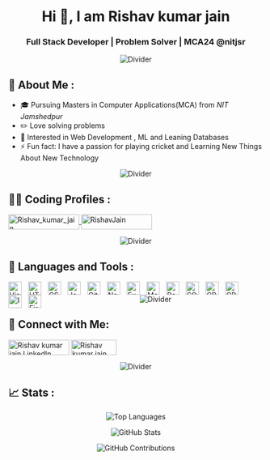 <!-- Header Section -->
<h1 align="center">Hi 👋, I am Rishav kumar jain</h1>
<h3 align="center">Full Stack Developer | Problem Solver | MCA24 @nitjsr </h3>

<!-- Divider -->
<p align="center">
  <img src="https://raw.githubusercontent.com/andreasbm/readme/master/assets/lines/rainbow.png" alt="Divider" />
</p>

<!-- About Me Section -->
## 📝 About Me :
- 🎓 Pursuing Masters in Computer Applications(MCA) from *NIT Jamshedpur*
- ✏️ Love solving problems
- 🤖 Interested in Web Development , ML and Leaning Databases
- ⚡ Fun fact: I have a passion for playing cricket and Learning New Things About New Technology

<!-- Divider -->
<p align="center">
  <img src="https://raw.githubusercontent.com/andreasbm/readme/master/assets/lines/rainbow.png" alt="Divider" />
</p>

<!-- Coding Profiles Section -->
## 👨‍💻 Coding Profiles :
<a href="https://leetcode.com/Rishav_kumar_jain/" target="_blank" rel="noreferrer">
  <img align="center" src="[https://img.shields.io/badge/LeetCode-000000?style=for-the-badge&logo=LeetCode&logoColor=#d16c06](https://www.bing.com/ck/a?!&&p=d4259e9fb98e7c9bJmltdHM9MTY5MTk3MTIwMCZpZ3VpZD0wOTJlM2UwMy0xNzNjLTY0NjctM2IyMS0yZmMzMTY5MTY1MzAmaW5zaWQ9NTU5NQ&ptn=3&hsh=3&fclid=092e3e03-173c-6467-3b21-2fc316916530&u=a1L2ltYWdlcy9zZWFyY2g_cT1sZWV0Y29kZSBsb2dvJkZPUk09SVFGUkJBJmlkPTIzMjhGNDVFNDA1MDZGODkxNTJFODk3NzEwMzc2NzQwOTA1QzIxMzc&ntb=1)" alt="Rishav_kumar_jain" height="30" width="140" />
</a>
<a href="https://auth.geeksforgeeks.org/user/rishavkumaidcg" target="_blank" rel="noreferrer">
  <img align="center" src="https://img.shields.io/badge/GeeksforGeeks-gray?style=for-the-badge&logo=geeksforgeeks&logoColor=35914c" alt="RishavJain" height="30" width="140" />
</a>

<!-- Divider -->
<p align="center">
  <img src="https://raw.githubusercontent.com/andreasbm/readme/master/assets/lines/rainbow.png" alt="Divider" />
</p>

<!-- Languages and Tools Section -->
## 🔧 Languages and Tools :
<img align="left" alt="Visual Studio Code" width="26px" src="https://cdn.jsdelivr.net/gh/devicons/devicon/icons/vscode/vscode-original.svg" style="padding-right:10px;"/>
<img align="left" alt="HTML5" width="26px" src="https://cdn.jsdelivr.net/gh/devicons/devicon/icons/html5/html5-original.svg" style="padding-right:10px;"/>
<img align="left" alt="CSS3" width="26px" src="https://cdn.jsdelivr.net/gh/devicons/devicon/icons/css3/css3-original.svg" style="padding-right:10px;"/>
<img align="left" alt="JavaScript" width="26px" src="https://cdn.jsdelivr.net/gh/devicons/devicon/icons/javascript/javascript-original.svg" style="padding-right:10px;"/>
<img align="left" alt="Git" width="26px" src="https://cdn.jsdelivr.net/gh/devicons/devicon/icons/git/git-original.svg" style="padding-right:10px;"/>
<img align="left" alt="Node.js" width="26px" src="https://cdn.jsdelivr.net/gh/devicons/devicon/icons/nodejs/nodejs-original.svg" style="padding-right:10px;"/>
<img align="left" alt="Express.js" width="26px" src="https://cdn.jsdelivr.net/gh/devicons/devicon/icons/express/express-original.svg" style="padding-right:10px;"/>
<img align="left" alt="MongoDB" width="26px" src="https://cdn.jsdelivr.net/gh/devicons/devicon/icons/mongodb/mongodb-original.svg" style="padding-right:10px;"/>
<img align="left" alt="React.js" width="26px" src="https://cdn.jsdelivr.net/gh/devicons/devicon/icons/react/react-original.svg" style="padding-right:10px;"/>
<img align="left" alt="SQL" width="26px" src="https://cdn.jsdelivr.net/gh/devicons/devicon/icons/mysql/mysql-original.svg" style="padding-right:10px;"/>
<img align="left" alt="CPP" width="26px" src="https://cdn.jsdelivr.net/gh/devicons/devicon/icons/cplusplus/cplusplus-original.svg" style="padding-right:10px;"/>
<img align="left" alt="CPP" width="26px" src="https://cdn.jsdelivr.net/gh/devicons/devicon/icons/cplusplus/cplusplus-original.svg" style="padding-right:10px;"/>
<img align="left" alt="Insomnia" width="26px" src="https://cdn.jsdelivr.net/gh/devicons/devicon/icons/insomnia/insomnia-original.svg" style="padding-right:10px;"/>
<img align="left" alt="Firebase" width="26px" src="https://cdn.jsdelivr.net/gh/devicons/devicon/icons/firebase/firebase-plain.svg" style="padding-right:10px;"/>

<!-- Divider -->
<p align="center">
  <img src="https://raw.githubusercontent.com/andreasbm/readme/master/assets/lines/rainbow.png" alt="Divider" />
</p>

<!-- Connect with Me Section -->
## 📱 Connect with Me:
<a href="https://www.linkedin.com/in/rishav-jain-39144b221/" target="_blank" rel="noreferrer"><img align="center" src="https://img.shields.io/badge/LinkedIn-0077B5?style=for-the-badge&logo=linkedin&logoColor=white" alt="Rishav kumar jain LinkedIn" height="30" width="120" /></a>
<a href="mailto:rishavkumarjain1999@gmail.com" target="_blank" rel="noreferrer">
  <img align="center" src="https://img.shields.io/badge/Gmail-D14836?style=for-the-badge&logo=gmail&logoColor=white" alt="Rishav kumar jain Gmail" height="30" width="90" />
</a>
<!-- Divider -->
<p align="center">
  <img src="https://raw.githubusercontent.com/andreasbm/readme/master/assets/lines/rainbow.png" alt="Divider" />
</p>

<!-- Stats Section -->
## 📈 Stats :
<!-- GitHub Stats Cards with enhanced styling -->
<p align="center">
  <img src="https://github-readme-stats.vercel.app/api/top-langs?username=Rishav123918&show_icons=true&theme=dark&locale=en&layout=compact" alt="Top Languages" />
</p>
<p align="center">
  <img src="https://github-readme-stats.vercel.app/api?username=Rishav123918&show_icons=true&theme=dark&locale=en" alt="GitHub Stats" />
</p>

<!-- Contribution Stats -->
<p align="center">
  <img src="https://github-readme-streak-stats.herokuapp.com/?user=Rishav123918&hide_stars=true&hide_rank=true&hide_border=true" alt="GitHub Contributions" />
</p>
